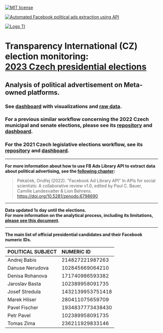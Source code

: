 [![MIT license](https://img.shields.io/badge/License-MIT-blue.svg)](https://lbesson.mit-license.org/)

[![Automated Facebook political ads extraction using API](https://github.com/opop999/TI_monitoring_fb_political_ads_2023/actions/workflows/fb_political_ads_extract.yml/badge.svg)](https://github.com/opop999/TI_monitoring_fb_political_ads_2023/actions/workflows/fb_political_ads_extract.yml)

[![Logo TI](https://www.transparentnivolby.cz/hrad2023/wp-content/themes/prezident2023/images/logo2023.svg)](https://www.transparentnivolby.cz/hrad2023/)

# Transparency International (CZ) election monitoring: <br> [2023 Czech presidential elections](https://www.transparentnivolby.cz/komunalni-senat2022/)

## Analysis of political advertisement on Meta-owned platforms.

### See [dashboard](https://opop999.github.io/TI_monitoring_fb_political_ads_2023/) with visualizations and [raw data](https://github.com/opop999/TI_monitoring_fb_political_ads_2023/tree/master/data).

### For a previous similar workflow concerning the 2022 Czech municipal and senate elections, please see its [repository](https://github.com/opop999/TI_monitoring_fb_political_ads_2022) and [dashboard](https://opop999.github.io/TI_monitoring_fb_political_ads_2022/).


### For the 2021 Czech legislative elections workflow, see its [repository](https://github.com/opop999/TI_monitoring_fb_political_ads_2021) and [dashboard](https://opop999.github.io/TI_monitoring_fb_political_ads_2021/).


------------------------------------------------------------------------

**For more information about how to use FB Ads Library API to extract data about political advertising, see the [following chapter](https://bookdown.org/paul/apis_for_social_scientists/facebook-ad-library-api.html):**

> Pekáček, Ondřej (2022). "Facebook Ad Library API" In APIs for social scientists: A collaborative review v1.0, edited by Paul C. Bauer, Camille Landesvatter & Lion Behrens. <https://doi.org/10.5281/zenodo.6798690>

------------------------------------------------------------------------

**Data updated 1x day until the elections.** <br> **For more information on the analytical process, including its limitations, [please see this document](README_appendix_variables_explained.md).**

------------------------------------------------------------------------

**The main list of official presidential candidates and their Facebook numeric IDs.**

| **POLITICAL SUBJECT**                | **NUMERIC ID**  |
|:-------------------------------------|:----------------|
|Andrej Babis    |214827221987263  |
|Danuse Nerudova |102845669064210  |
|Denisa Rohanova |171740986593382  |
|Jaroslav Basta  |102389958091735  |
|Josef Stredula  |1432139953751418 |
|Marek Hilser    |280411075659709  |
|Pavel Fischer   |1934837773438430 |
|Petr Pavel      |102389958091735  |
|Tomas Zima      |236211929833146  |

